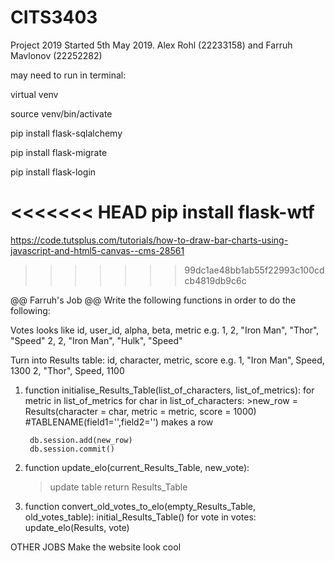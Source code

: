 # CITS3403
Project 2019
Started 5th May 2019. Alex Rohl (22233158) and Farruh Mavlonov (22252282)

may need to run in terminal:

virtual venv

source venv/bin/activate

pip install flask-sqlalchemy

pip install flask-migrate

pip install flask-login

<<<<<<< HEAD
pip install flask-wtf
=======
https://code.tutsplus.com/tutorials/how-to-draw-bar-charts-using-javascript-and-html5-canvas--cms-28561
>>>>>>> 99dc1ae48bb1ab55f22993c100cdcb4819db9c6c

@@ Farruh's Job @@
Write the following functions in order to do the following:

Votes looks like
id, user_id, alpha, beta, metric
e.g. 1, 2, "Iron Man", "Thor", "Speed"
     2, 2, "Iron Man", "Hulk", "Speed"

Turn into Results table: id, character, metric, score
e.g. 1, "Iron Man", Speed, 1300
     2, "Thor", Speed, 1100

1) function initialise_Results_Table(list_of_characters, list_of_metrics):
  for metric in list_of_metrics
    for char in list_of_characters:
        >new_row = Results(character = char, metric = metric, score = 1000)  #TABLENAME(field1='',field2='') makes a row  

        db.session.add(new_row)
        db.session.commit()

2) function update_elo(current_Results_Table, new_vote):
    >update table
    return Results_Table

3) function convert_old_votes_to_elo(empty_Results_Table, old_votes_table):
    initial_Results_Table()
    for vote in votes:
        update_elo(Results, vote)

OTHER JOBS
Make the website look cool


<!-- IF WE WANT AN ADMIN VIEW BUTTON
<div class="col-lg-3">
  <a href="{{ url_for('AdminHome')}}" id="headerButton"><b>Administrator View</b></a>
</div>
-->
